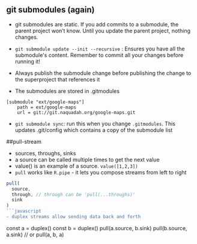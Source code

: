 ## git submodules (again)

- git submodules are static. If you add commits to a submodule, the parent project won’t know. 
Until you update the parent project, nothing changes.

- `git submodule update --init --recursive` : Ensures you have all the submodule's content. 
Remember to commit all your changes before running it!

- Always publish the submodule change before publishing the change to the superproject that references it

- The submodules are stored in .gitmodules

```
[submodule "ext/google-maps"]
    path = ext/google-maps
    url = git://git.naquadah.org/google-maps.git
```

- `git submodule sync`:  run this when you change `.gitmodules`. 
This updates .git/config which contains a copy of the submodule list

##pull-stream

- sources, throughs, sinks
- a source can be called multiple times to get the next value
- value() is an example of a source. `value([1,2,3])`
- `pull` works like `R.pipe` - it lets you compose streams from left to right
```javascript
pull(
  source,
  through, // through can be 'pull(...throughs)'
  sink
)
```javascript
- duplex streams allow sending data back and forth
```
const a = duplex()
const b = duplex()
pull(a.source, b.sink)
pull(b.source, a.sink)
// or pull(a, b, a)
```
